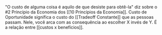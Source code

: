 "O custo de alguma coisa é aquilo de que desiste para obtê-la" diz sobre o #2 Princípio da Economia dos [[10 Princípios da Economia]].
Custo de Oportunidade significa o custo do [[Tradeoff Constante]] que as pessoas passam. Nele, você arca com as consequência ao escolher X invés de Y. É a relação entre [[custos x benefícios]].